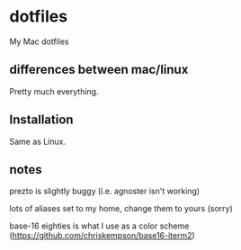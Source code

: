 # dotfiles
My Mac dotfiles

## differences between mac/linux
Pretty much everything.

## Installation
Same as Linux.

## notes
prezto is slightly buggy (i.e. agnoster isn't working)

lots of aliases set to my home, change them to yours (sorry)

base-16 eighties is what I use as a color scheme (https://github.com/chriskempson/base16-iterm2)
